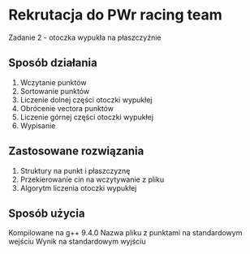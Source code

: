# Rekrutacja do PWr racing team

Zadanie 2 - otoczka wypukła na płaszczyźnie

## Sposób działania

1. Wczytanie punktów
2. Sortowanie punktów
3. Liczenie dolnej części otoczki wypukłej
4. Obrócenie vectora punktów 
5. Liczenie górnej części otoczki wypukłej
6. Wypisanie

## Zastosowane rozwiązania

1. Struktury na punkt i płaszczyznę
2. Przekierowanie cin na wczytywanie z pliku
3. Algorytm liczenia otoczki wypukłej

## Sposób użycia
Kompilowane na g++ 9.4.0
Nazwa pliku z punktami na standardowym wejściu
Wynik na standardowym wyjściu
